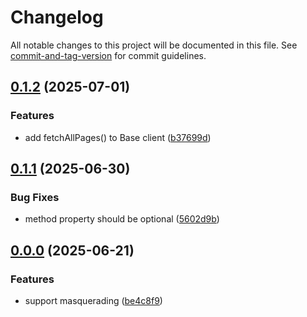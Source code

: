 # Changelog

All notable changes to this project will be documented in this file. See [commit-and-tag-version](https://github.com/absolute-version/commit-and-tag-version) for commit guidelines.

## [0.1.2](https://github.com/groton-school/canvas-cli/compare/client/base/0.1.1...client/base/0.1.2) (2025-07-01)

### Features

- add fetchAllPages() to Base client ([b37699d](https://github.com/groton-school/canvas-cli/commit/b37699d50a5f6c8173fe51fac5dd0686aa229546))

## [0.1.1](https://github.com/groton-school/canvas-cli/compare/client/base/0.1.0...client/base/0.1.1) (2025-06-30)

### Bug Fixes

- method property should be optional ([5602d9b](https://github.com/groton-school/canvas-cli/commit/5602d9b2b85df2a71d399550cb1c212cb03df5a7))

## [0.0.0](https://github.com/groton-school/canvas-cli/compare/client/0.1.1...client/0.0.0) (2025-06-21)

### Features

- support masquerading ([be4c8f9](https://github.com/groton-school/canvas-cli/commit/be4c8f9ceaf9d0e98ee6d56c16bae0f8463f7e36))
